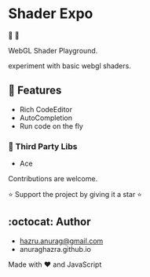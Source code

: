 # Shader Expo
:sunrise: :rainbow:

WebGL Shader Playground.

experiment with basic webgl shaders.

## :file_folder: Features
- Rich CodeEditor
- AutoCompletion
- Run code on the fly


### :game_die: Third Party Libs
- Ace


Contributions are welcome.

:star: Support the project by giving it a star :star:

## :octocat: Author
- hazru.anurag@gmail.com
- anuraghazra.github.io

Made with :heart: and JavaScript